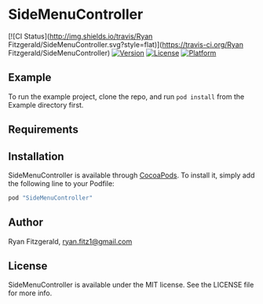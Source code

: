 # SideMenuController

[![CI Status](http://img.shields.io/travis/Ryan Fitzgerald/SideMenuController.svg?style=flat)](https://travis-ci.org/Ryan Fitzgerald/SideMenuController)
[![Version](https://img.shields.io/cocoapods/v/SideMenuController.svg?style=flat)](http://cocoapods.org/pods/SideMenuController)
[![License](https://img.shields.io/cocoapods/l/SideMenuController.svg?style=flat)](http://cocoapods.org/pods/SideMenuController)
[![Platform](https://img.shields.io/cocoapods/p/SideMenuController.svg?style=flat)](http://cocoapods.org/pods/SideMenuController)

## Example

To run the example project, clone the repo, and run `pod install` from the Example directory first.

## Requirements

## Installation

SideMenuController is available through [CocoaPods](http://cocoapods.org). To install
it, simply add the following line to your Podfile:

```ruby
pod "SideMenuController"
```

## Author

Ryan Fitzgerald, ryan.fitz1@gmail.com

## License

SideMenuController is available under the MIT license. See the LICENSE file for more info.
